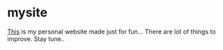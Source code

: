 # mysite
[This](https://www.msid01.github.io/mysite/) is my personal website made just for fun... There are lot of things to improve. Stay tune..
